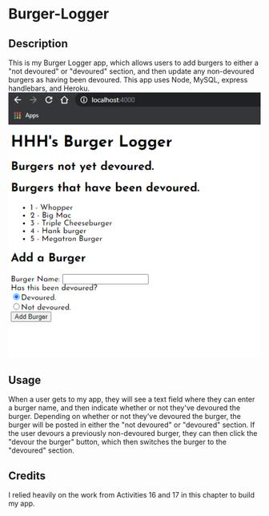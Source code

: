 # Burger-Logger

## Description
This is my Burger Logger app, which allows users to add burgers to either a "not devoured" or "devoured" section, and then update any non-devoured burgers as having been devoured. This app uses Node, MySQL, express handlebars, and Heroku.
![Deployed App](./public/assets/img/screenshot-1.png)

## Usage
When a user gets to my app, they will see a text field where they can enter a burger name, and then indicate whether or not they've devoured the burger. Depending on whether or not they've devoured the burger, the burger will be posted in either the "not devoured" or "devoured" section. If the user devours a previously non-devoured burger, they can then click the "devour the burger" button, which then switches the burger to the "devoured" section.

## Credits
I relied heavily on the work from Activities 16 and 17 in this chapter to build my app.